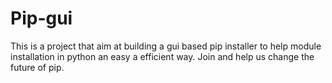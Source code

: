 # Pip-gui
This is a project that  aim  at building a gui based pip installer to help module installation in python an easy a efficient way. Join and help us change the future of pip. 
